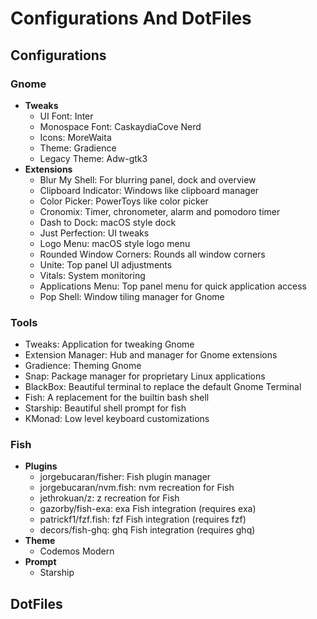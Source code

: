 # Configurations And DotFiles

## Configurations

### Gnome

- **Tweaks**
  - UI Font: Inter
  - Monospace Font: CaskaydiaCove Nerd
  - Icons: MoreWaita
  - Theme: Gradience
  - Legacy Theme: Adw-gtk3
- **Extensions**
  - Blur My Shell: For blurring panel, dock and overview
  - Clipboard Indicator: Windows like clipboard manager
  - Color Picker: PowerToys like color picker
  - Cronomix: Timer, chronometer, alarm and pomodoro timer
  - Dash to Dock: macOS style dock
  - Just Perfection: UI tweaks
  - Logo Menu: macOS style logo menu
  - Rounded Window Corners: Rounds all window corners
  - Unite: Top panel UI adjustments
  - Vitals: System monitoring
  - Applications Menu: Top panel menu for quick application access
  - Pop Shell: Window tiling manager for Gnome

### Tools

- Tweaks: Application for tweaking Gnome
- Extension Manager: Hub and manager for Gnome extensions
- Gradience: Theming Gnome
- Snap: Package manager for proprietary Linux applications
- BlackBox: Beautiful terminal to replace the default Gnome Terminal
- Fish: A replacement for the builtin bash shell
- Starship: Beautiful shell prompt for fish
- KMonad: Low level keyboard customizations

### Fish

- **Plugins**
  - jorgebucaran/fisher: Fish plugin manager
  - jorgebucaran/nvm.fish: nvm recreation for Fish
  - jethrokuan/z: z recreation for Fish
  - gazorby/fish-exa: exa Fish integration (requires exa)
  - patrickf1/fzf.fish: fzf Fish integration (requires fzf)
  - decors/fish-ghq: ghq Fish integration (requires ghq)
- **Theme**
  - Codemos Modern
- **Prompt**
  - Starship


## DotFiles
